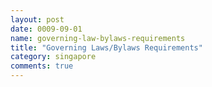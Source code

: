 ```yaml
---
layout: post
date: 0009-09-01
name: governing-law-bylaws-requirements
title: "Governing Laws/Bylaws Requirements"
category: singapore
comments: true
---
```




